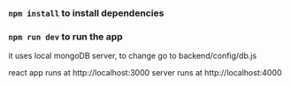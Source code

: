 ### `npm install` to install dependencies
### `npm run dev` to run the app

it uses local mongoDB server,
to change go to backend/config/db.js

react app runs at http://localhost:3000
server runs at http://localhost:4000
